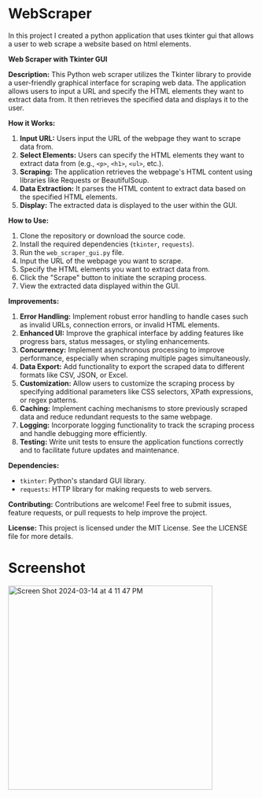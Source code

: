 # WebScraper

In this project I created a python application that uses tkinter gui that allows a user to web scrape a website based on html elements.

**Web Scraper with Tkinter GUI**

**Description:**
This Python web scraper utilizes the Tkinter library to provide a user-friendly graphical interface for scraping web data. The application allows users to input a URL and specify the HTML elements they want to extract data from. It then retrieves the specified data and displays it to the user.

**How it Works:**

1. **Input URL:** Users input the URL of the webpage they want to scrape data from.
2. **Select Elements:** Users can specify the HTML elements they want to extract data from (e.g., `<p>`, `<h1>`, `<ul>`, etc.).
3. **Scraping:** The application retrieves the webpage's HTML content using libraries like Requests or BeautifulSoup.
4. **Data Extraction:** It parses the HTML content to extract data based on the specified HTML elements.
5. **Display:** The extracted data is displayed to the user within the GUI.

**How to Use:**

1. Clone the repository or download the source code.
2. Install the required dependencies (`tkinter`, `requests`).
3. Run the `web_scraper_gui.py` file.
4. Input the URL of the webpage you want to scrape.
5. Specify the HTML elements you want to extract data from.
6. Click the "Scrape" button to initiate the scraping process.
7. View the extracted data displayed within the GUI.

**Improvements:**

1. **Error Handling:** Implement robust error handling to handle cases such as invalid URLs, connection errors, or invalid HTML elements.
2. **Enhanced UI:** Improve the graphical interface by adding features like progress bars, status messages, or styling enhancements.
3. **Concurrency:** Implement asynchronous processing to improve performance, especially when scraping multiple pages simultaneously.
4. **Data Export:** Add functionality to export the scraped data to different formats like CSV, JSON, or Excel.
5. **Customization:** Allow users to customize the scraping process by specifying additional parameters like CSS selectors, XPath expressions, or regex patterns.
6. **Caching:** Implement caching mechanisms to store previously scraped data and reduce redundant requests to the same webpage.
7. **Logging:** Incorporate logging functionality to track the scraping process and handle debugging more efficiently.
8. **Testing:** Write unit tests to ensure the application functions correctly and to facilitate future updates and maintenance.

**Dependencies:**
- `tkinter`: Python's standard GUI library.
- `requests`: HTTP library for making requests to web servers.

**Contributing:**
Contributions are welcome! Feel free to submit issues, feature requests, or pull requests to help improve the project.

**License:**
This project is licensed under the MIT License. See the LICENSE file for more details.

# Screenshot
<img width="415" alt="Screen Shot 2024-03-14 at 4 11 47 PM" src="https://github.com/jojoh45/WebScraper/assets/111920942/31a288bf-dc67-4308-95e8-b1b88a1cf0c2">
